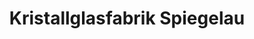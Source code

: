 ---
title: "Kristallglasfabrik Spiegelau"
url: /spiegelau/kristallglasfabrik-spiegelau/
shop: Eisenwaren
---